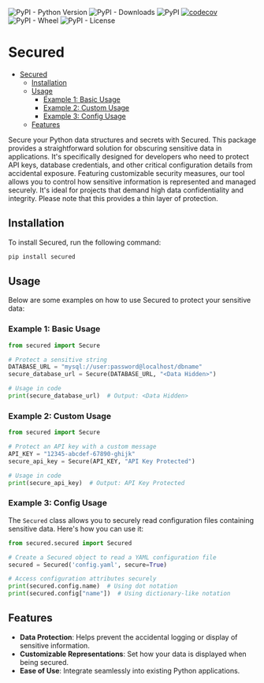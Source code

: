 ![PyPI - Python Version](https://img.shields.io/pypi/pyversions/secured)
![PyPI - Downloads](https://img.shields.io/pypi/dm/secured)
![PyPI](https://img.shields.io/pypi/v/secured)
[![codecov](https://codecov.io/gh/Joaopeuko/secured/graph/badge.svg?token=W5MF118U50)](https://codecov.io/gh/Joaopeuko/secured)
![PyPI - Wheel](https://img.shields.io/pypi/wheel/secured)
![PyPI - License](https://img.shields.io/pypi/l/secured)

# Secured

- [Secured](#secured)
  - [Installation](#installation)
  - [Usage](#usage)
    - [Example 1: Basic Usage](#example-1-basic-usage)
    - [Example 2: Custom Usage](#example-2-custom-usage)
    - [Example 3: Config Usage](#example-3-config-usage)
  - [Features](#features)

Secure your Python data structures and secrets with Secured. This package provides a straightforward solution for obscuring sensitive data in applications. It's specifically designed for developers who need to protect API keys, database credentials, and other critical configuration details from accidental exposure. Featuring customizable security measures, our tool allows you to control how sensitive information is represented and managed securely. It's ideal for projects that demand high data confidentiality and integrity. Please note that this provides a thin layer of protection.

## Installation

To install Secured, run the following command:

```python
pip install secured
```

## Usage

Below are some examples on how to use Secured to protect your sensitive data:

### Example 1: Basic Usage

```python
from secured import Secure

# Protect a sensitive string
DATABASE_URL = "mysql://user:password@localhost/dbname"
secure_database_url = Secure(DATABASE_URL, "<Data Hidden>")

# Usage in code
print(secure_database_url)  # Output: <Data Hidden>
```

### Example 2: Custom Usage

```python
from secured import Secure

# Protect an API key with a custom message
API_KEY = "12345-abcdef-67890-ghijk"
secure_api_key = Secure(API_KEY, "API Key Protected")

# Usage in code
print(secure_api_key)  # Output: API Key Protected
```

### Example 3: Config Usage

The `Secured` class allows you to securely read configuration files containing sensitive data. Here's how you can use it:

```python
from secured.secured import Secured

# Create a Secured object to read a YAML configuration file
secured = Secured('config.yaml', secure=True)

# Access configuration attributes securely
print(secured.config.name)  # Using dot notation
print(secured.config["name"])  # Using dictionary-like notation
```

## Features

- **Data Protection**: Helps prevent the accidental logging or display of sensitive information.
- **Customizable Representations**: Set how your data is displayed when being secured.
- **Ease of Use**: Integrate seamlessly into existing Python applications.

